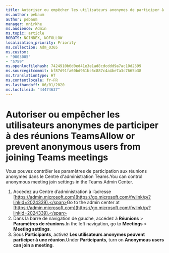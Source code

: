 ```yaml
---
title: Autoriser ou empêcher les utilisateurs anonymes de participer à des réunions Teams
ms.author: pebaum
author: pebaum
manager: mnirkhe
ms.audience: Admin
ms.topic: article
ROBOTS: NOINDEX, NOFOLLOW
localization_priority: Priority
ms.collection: Adm_O365
ms.custom:
- "9003005"
- "5759"
ms.openlocfilehash: 7424910b6d0ed41e3e1ad8cdcddd9a7ac10d2399
ms.sourcegitcommit: bf87d91fa60bd961bc6c887c4a4be7a3c7665b38
ms.translationtype: HT
ms.contentlocale: fr-FR
ms.lasthandoff: 06/01/2020
ms.locfileid: "44474637"
---
```

# <a name="allow-or-prevent-anonymous-users-from-joining-teams-meetings"></a><span data-ttu-id="7c0dd-102">Autoriser ou empêcher les utilisateurs anonymes de participer à des réunions Teams</span><span class="sxs-lookup"><span data-stu-id="7c0dd-102">Allow or prevent anonymous users from joining Teams meetings</span></span>

<span data-ttu-id="7c0dd-103">Vous pouvez contrôler les paramètres de participation aux réunions anonymes dans le Centre d'administration Teams.</span><span class="sxs-lookup"><span data-stu-id="7c0dd-103">You can control anonymous meeting join settings in the Teams Admin Center.</span></span>

1.  <span data-ttu-id="7c0dd-104">Accédez au Centre d’administration à l’adresse  [https://admin.microsoft.com](https://go.microsoft.com/fwlink/p/?linkid=2024339).</span><span class="sxs-lookup"><span data-stu-id="7c0dd-104">Go to the admin center at  [https://admin.microsoft.com](https://go.microsoft.com/fwlink/p/?linkid=2024339).</span></span>
2.  <span data-ttu-id="7c0dd-105">Dans la barre de navigation de gauche, accédez à  **Réunions**  >  **Paramètres de réunions**.</span><span class="sxs-lookup"><span data-stu-id="7c0dd-105">In the left navigation, go to  **Meetings**  >  **Meeting settings**.</span></span>
3.  <span data-ttu-id="7c0dd-106">Sous  **Participants**, activez  **Les utilisateurs anonymes peuvent participer à une réunion**.</span><span class="sxs-lookup"><span data-stu-id="7c0dd-106">Under  **Participants**, turn on  **Anonymous users can join a meeting**.</span></span>